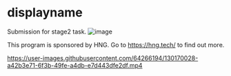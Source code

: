 # displayname
Submission for stage2 task.
![image](https://user-images.githubusercontent.com/64266194/130170319-5f05e833-212d-4cbc-b790-593968881959.png)

This program is sponsored by HNG. Go to https://hng.tech/ to find out more.


https://user-images.githubusercontent.com/64266194/130170028-a42b3e71-6f3b-49fe-a4db-e7d443dfe2df.mp4

